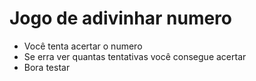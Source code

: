 # Jogo de adivinhar numero
<ul>
  <li>Você tenta acertar o numero</li>
  <li>Se erra ver quantas tentativas você consegue acertar</li>
  <li>Bora testar</li>
</ul>
<h3></h3>

